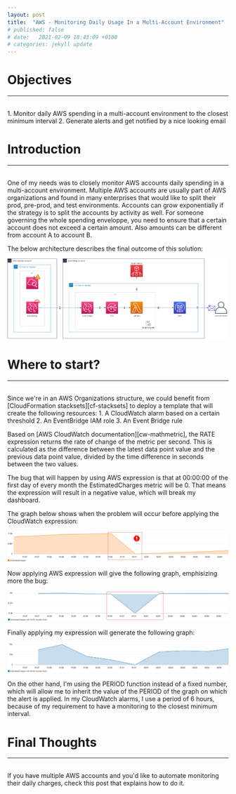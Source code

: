 ```yaml
---
layout: post
title:  "AWS - Monitoring Daily Usage In a Multi-Account Environment"
# published: false
# date:   2021-02-09 18:43:09 +0100
# categories: jekyll update
---
```


# __Objectives__
---
<br>
  1. Monitor daily AWS spending in a multi-account environment to the closest minimum interval
  2. Generate alerts and get notified by a nice looking email

# __Introduction__
---
<br>
One of my needs was to closely monitor AWS accounts daily spending in a multi-account environment. Multiple AWS accounts are usually part of AWS organizations and found in many enterprises that would like to split their prod, pre-prod, and test environments. Accounts can grow exponentially if the strategy is to split the accounts by activity as well. For someone governing the whole spending enveloppe, you need to ensure that a certain account does not exceed a certain amount. Also amounts can be different from account A to account B.

The below architecture describes the final outcome of this solution:

[ ![](/assets/billing-architecture.png) ](/assets/billing-architecture.png)

# __Where to start?__
---
<br>
Since we're in an AWS Organizations structure, we could benefit from [CloudFormation stacksets][cf-stacksets] to deploy a template that will create the following resources:
1. A CloudWatch alarm based on a certain threshold
2. An EventBridge IAM role
3. An Event Bridge rule

Based on [AWS CloudWatch documentation][cw-mathmetric], the RATE expression returns the rate of change of the metric per second. This is calculated as the difference between the latest data point value and the previous data point value, divided by the time difference in seconds between the two values.

The bug that will happen by using AWS expression is that at 00:00:00 of the first day of every month the EstimatedCharges metric will be 0. That means the expression will result in a negative value, which will break my dashboard.

The graph below shows when the problem will occur before applying the CloudWatch expression:

[ ![](/assets/aws-estimatedcharges-problem.png) ](/assets/aws-estimatedcharges-problem.png)

Now applying AWS expression will give the following graph, emphisizing more the bug:

[ ![](/assets/aws-estimatedcharges-rate-problem.png) ](/assets/aws-estimatedcharges-rate-problem.png)

Finally applying my expression will generate the following graph:

[ ![](/assets/aws-estimatedcharges-rate-fixed.png) ](/assets/aws-estimatedcharges-rate-fixed.png)

On the other hand, I'm using the PERIOD function instead of a fixed number, which will allow me to inherit the value of the PERIOD of the graph on which the alert is applied.
In my CloudWatch alarms, I use a period of 6 hours, because of my requirement to have a monitoring to the closest minimum interval.

# __Final Thoughts__
---
<br>
If you have multiple AWS accounts and you'd like to automate monitoring their daily charges, check this post that explains how to do it.

[cf-stacksets]: https://docs.aws.amazon.com/AWSCloudFormation/latest/UserGuide/what-is-cfnstacksets.html